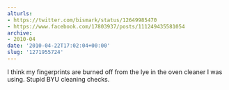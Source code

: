 ```yaml
---
alturls:
- https://twitter.com/bismark/status/12649985470
- https://www.facebook.com/17803937/posts/111249435581054
archive:
- 2010-04
date: '2010-04-22T17:02:04+00:00'
slug: '1271955724'
---
```


I think my fingerprints are burned off from the lye in the oven cleaner I was using. Stupid BYU cleaning checks.

